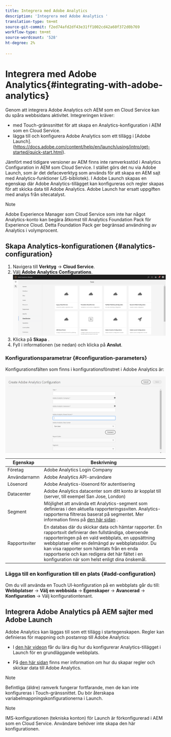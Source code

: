 ```yaml
---
title: Integrera med Adobe Analytics
description: 'Integrera med Adobe Analytics '
translation-type: tm+mt
source-git-commit: f2ed74afd2df43e31ff1002cd42a60f372d0b769
workflow-type: tm+mt
source-wordcount: '528'
ht-degree: 2%

---
```



# Integrera med Adobe Analytics{#integrating-with-adobe-analytics}

Genom att integrera Adobe Analytics och AEM som en Cloud Service kan du spåra webbsidans aktivitet. Integreringen kräver:

* med Touch-gränssnittet för att skapa en Analytics-konfiguration i AEM som en Cloud Service.
* lägga till och konfigurera Adobe Analytics som ett tillägg i [Adobe Launch].(https://docs.adobe.com/content/help/en/launch/using/intro/get-started/quick-start.html).

Jämfört med tidigare versioner av AEM finns inte ramverksstöd i Analytics Configuration in AEM som Cloud Service. I stället görs det nu via Adobe Launch, som är det defaceverktyg som används för att skapa en AEM sajt med Analytics-funktioner (JS-bibliotek). I Adobe Launch skapas en egenskap där Adobe Analytics-tillägget kan konfigureras och regler skapas för att skicka data till Adobe Analytics. Adobe Launch har ersatt uppgiften med analys från sitecatalyst.

>[!NOTE]
>
>Adobe Experience Manager som Cloud Service som inte har något Analytics-konto kan begära åtkomst till Analytics Foundation Pack för Experience Cloud. Detta Foundation Pack ger begränsad användning av Analytics i volymprocent.

## Skapa Analytics-konfigurationen {#analytics-configuration}

1. Navigera till **Verktyg** → **Cloud Service**.
2. Välj **Adobe Analytics Configurations**.
   ![Analytics](assets/analytics_screen1.png "WindowAnalytics Window")
3. Klicka på **Skapa** .
4. Fyll i informationen (se nedan) och klicka på **Anslut**.

### Konfigurationsparametrar {#configuration-parameters}

Konfigurationsfälten som finns i konfigurationsfönstret i Adobe Analytics är:

![Configuration](assets/properties_field1.png "ParametersConfiguration Parameters")

| Egenskap | Beskrivning |
|---|---|
| Företag | Adobe Analytics Login Company |
| Användarnamn | Adobe Analytics API-användare |
| Lösenord | Adobe Analytics-lösenord för autentisering |
| Datacenter | Adobe Analytics datacenter som ditt konto är kopplat till (server, till exempel San Jose, London) |
| Segment | Möjlighet att använda ett Analytics-segment som definieras i den aktuella rapporteringssviten. Analytics-rapporterna filtreras baserat på segmentet. Mer information finns på [den här sidan](https://docs.adobe.com/content/help/en/analytics/components/segmentation/seg-overview.html) . |
| Rapportsviter | En databas där du skickar data och hämtar rapporter. En rapportsvit definierar den fullständiga, oberoende rapporteringen på en vald webbplats, en uppsättning webbplatser eller en delmängd av webbplatssidor. Du kan visa rapporter som hämtats från en enda rapportserie och kan redigera det här fältet i en konfiguration när som helst enligt dina önskemål. |

### Lägga till en konfiguration till en plats {#add-configuration}

Om du vill använda en Touch UI-konfiguration på en webbplats går du till: **Webbplatser** → **Välj en webbsida** → **Egenskaper** → **Avancerad** → **Konfiguration** → Välj konfigurationtenant.

## Integrera Adobe Analytics på AEM sajter med Adobe Launch

Adobe Analytics kan läggas till som ett tillägg i startegenskapen. Regler kan definieras för mappning och postanrop till Adobe Analytics:

* I [den här videon](https://docs.adobe.com/content/help/en/analytics-learn/tutorials/implementation/via-adobe-launch/basic-configuration-of-the-analytics-launch-extension.html) får du lära dig hur du konfigurerar Analytics-tillägget i Launch för en grundläggande webbplats.

* På [den här sidan](https://docs.adobe.com/content/help/en/core-services-learn/implementing-in-websites-with-launch/implement-solutions/analytics.html) finns mer information om hur du skapar regler och skickar data till Adobe Analytics.

>[!NOTE]
>
>Befintliga (äldre) ramverk fungerar fortfarande, men de kan inte konfigureras i Touch-gränssnittet. Du bör återskapa variabelmappningskonfigurationerna i Launch.

>[!NOTE]
>
>IMS-konfigurationen (tekniska konton) för Launch är förkonfigurerad i AEM som en Cloud Service. Användare behöver inte skapa den här konfigurationen.
